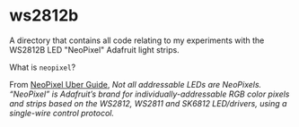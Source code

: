 # ws2812b

A directory that contains all code relating to my experiments with the WS2812B LED "NeoPixel" Adafruit light strips.


What is `neopixel`? 

From [NeoPixel Uber Guide](https://learn.adafruit.com/adafruit-neopixel-uberguide), _Not all addressable LEDs are NeoPixels. “NeoPixel” is Adafruit’s brand for individually-addressable RGB color pixels and strips based on the WS2812, WS2811 and SK6812 LED/drivers, using a single-wire control protocol._ 
